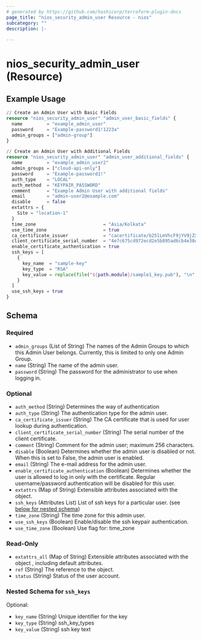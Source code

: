 ```yaml
---
# generated by https://github.com/hashicorp/terraform-plugin-docs
page_title: "nios_security_admin_user Resource - nios"
subcategory: ""
description: |-
  
---
```


# nios_security_admin_user (Resource)



## Example Usage

```terraform
// Create an Admin User with Basic Fields
resource "nios_security_admin_user" "admin_user_basic_fields" {
  name         = "example_admin_user"
  password     = "Example-password1!1223a"
  admin_groups = ["admin-group"]
}

// Create an Admin User with Additional Fields
resource "nios_security_admin_user" "admin_user_additional_fields" {
  name         = "example_admin_user2"
  admin_groups = ["cloud-api-only"]
  password     = "Example-password1!"
  auth_type    = "LOCAL"
  auth_method  = "KEYPAIR_PASSWORD"
  comment      = "Example Admin User with additional fields"
  email        = "admin-user2@example.com"
  disable      = false
  extattrs = {
    Site = "location-1"
  }
  time_zone                         = "Asia/Kolkata"
  use_time_zone                     = true
  ca_certificate_issuer             = "cacertificate/b25lLmVhcF9jYV9jZXJ0JDAuNzg5Y2IyOGVkZDgyMDE5MTYzODljOGQ5MGI2MTM4YmFlNDIxODY1YmY2YWZlMTdiMmEyNDRjNTIwNDRkMGQ3NWFiMGY0MGFjNTBmYzc3ZGMwM2YwOTI2NWRhNDRkYzllMjQ0OTBkZmMyMWEyOWVlYmIxODhlMDFlMWY5OGYwOTg:CN%3D%22ib-root-ca%22"
  client_certificate_serial_number  = "4e7c675cd972ecd2e5b895ad6cb4e38e6d77b4b4"
  enable_certificate_authentication = true
  ssh_keys = [
    {
      key_name  = "sample-key"
      key_type  = "RSA"
      key_value = replace(file("${path.module}/sample1_key.pub"), "\n", "")
    }
  ]
  use_ssh_keys = true
}
```

<!-- schema generated by tfplugindocs -->
## Schema

### Required

- `admin_groups` (List of String) The names of the Admin Groups to which this Admin User belongs. Currently, this is limited to only one Admin Group.
- `name` (String) The name of the admin user.
- `password` (String) The password for the administrator to use when logging in.

### Optional

- `auth_method` (String) Determines the way of authentication
- `auth_type` (String) The authentication type for the admin user.
- `ca_certificate_issuer` (String) The CA certificate that is used for user lookup during authentication.
- `client_certificate_serial_number` (String) The serial number of the client certificate.
- `comment` (String) Comment for the admin user; maximum 256 characters.
- `disable` (Boolean) Determines whether the admin user is disabled or not. When this is set to False, the admin user is enabled.
- `email` (String) The e-mail address for the admin user.
- `enable_certificate_authentication` (Boolean) Determines whether the user is allowed to log in only with the certificate. Regular username/password authentication will be disabled for this user.
- `extattrs` (Map of String) Extensible attributes associated with the object.
- `ssh_keys` (Attributes List) List of ssh keys for a particular user. (see [below for nested schema](#nestedatt--ssh_keys))
- `time_zone` (String) The time zone for this admin user.
- `use_ssh_keys` (Boolean) Enable/disable the ssh keypair authentication.
- `use_time_zone` (Boolean) Use flag for: time_zone

### Read-Only

- `extattrs_all` (Map of String) Extensible attributes associated with the object , including default attributes.
- `ref` (String) The reference to the object.
- `status` (String) Status of the user account.

<a id="nestedatt--ssh_keys"></a>
### Nested Schema for `ssh_keys`

Optional:

- `key_name` (String) Unique identifier for the key
- `key_type` (String) ssh_key_types
- `key_value` (String) ssh key text
